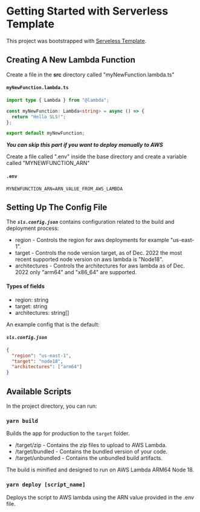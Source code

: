 # Getting Started with Serverless Template

This project was bootstrapped with [Serveless Template](https://github.com/defensadev/sls_template).

## Creating A New Lambda Function

Create a file in the **src** directory called "myNewFunction.lambda.ts"

#### **`myNewFunction.lambda.ts`**

```ts
import type { Lambda } from "@lambda";

const myNewFunction: Lambda<string> = async () => {
  return "Hello SLS!";
};

export default myNewFunction;
```

**_You can skip this part if you want to deploy manually to AWS_**

Create a file called ".env" inside the base directory and create a variable called "MYNEWFUNCTION_ARN"

#### **`.env`**

```
MYNEWFUNCTION_ARN=ARN_VALUE_FROM_AWS_LAMBDA
```

## Setting Up The Config File

The **_`sls.config.json`_** contains configuration related to the build and deployment process:

- region - Controls the region for aws deployments for example "us-east-1".
- target - Controls the node version target, as of Dec. 2022 the most recent supported node version on aws lambda is "Node18".
- architectures - Controls the architectures for aws lambda as of Dec. 2022 only "arm64" and "x86_64" are supported.

#### Types of fields

- region: string
- target: string
- architectures: string[]

An example config that is the default:

#### **_`sls.config.json`_**

```json
{
  "region": "us-east-1",
  "target": "node18",
  "architectures": ["arm64"]
}
```

## Available Scripts

In the project directory, you can run:

### `yarn build`

Builds the app for production to the `target` folder.

- /target/zip - Contains the zip files to upload to AWS Lambda.
- /target/bundled - Contains the bundled version of your code.
- /target/unbundled - Contains the unbundled build artifacts.

The build is minified and designed to run on AWS Lambda ARM64 Node 18.

### `yarn deploy [script_name]`

Deploys the script to AWS lambda using the ARN value provided in the .env file.
